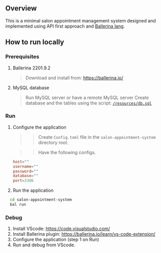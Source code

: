 ## Overview

This is a minimal salon appointment management system designed and implemented using API first approach and [Ballerina lang](https://ballerina.io/).

## How to run locally

### Prerequisites
1. Ballerina 2201.9.2
   > Download and install from: https://ballerina.io/
2. MySQL database
   > Run MySQL server or have a remote MySQL server
   > Create database and the tables using the script: [`/resources/db.sql`](https://github.com/chathuranga95/salon-appointment-system/blob/main/resources/db.sql)

### Run
1. Configure the application

   >> Create `Config.toml` file in the `salon-appointment-system` directory root.

   >> Have the following configs.
   ```toml
   host=""
   username=""
   password=""
   database=""
   port=3306
   ```
3. Run the application
  ```sh
    cd salon-appointment-system
    bal run
```

### Debug
1. Install VScode: https://code.visualstudio.com/
2. Install Ballerina plugin: https://ballerina.io/learn/vs-code-extension/
3. Configure the application (step 1 on Run)
4. Run and debug from VScode.
